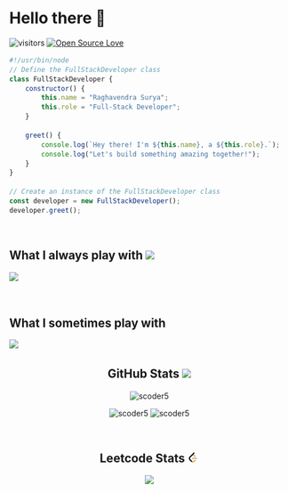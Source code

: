# Hello there 👋

![visitors](https://komarev.com/ghpvc/?username=scoder5&label=Profile%20views&color=0e75b6&style=flat)
[![Open Source Love](https://badges.frapsoft.com/os/v1/open-source.svg?v=102)](https://github.com/ellerbrock/open-source-badge/)

```javascript
#!/usr/bin/node
// Define the FullStackDeveloper class
class FullStackDeveloper {
    constructor() {
        this.name = "Raghavendra Surya";
        this.role = "Full-Stack Developer";
    }

    greet() {
        console.log(`Hey there! I'm ${this.name}, a ${this.role}.`);
        console.log("Let's build something amazing together!");
    }
}

// Create an instance of the FullStackDeveloper class
const developer = new FullStackDeveloper();
developer.greet();
```
<br />
<h2> What I always play with  <img src = "https://media2.giphy.com/media/QssGEmpkyEOhBCb7e1/giphy.gif?cid=ecf05e47a0n3gi1bfqntqmob8g9aid1oyj2wr3ds3mg700bl&rid=giphy.gif" width = 5%> </h2>

<p align="left">
<img src="https://skillicons.dev/icons?i=cpp,php,mysql,perl,ubuntu,py,js,react,next,vite,tailwind,gitlab,vercel,vscode,postman" />
</p>
<br>

<h2> What I sometimes play with </h2>
<p align="left">
<img src="https://skillicons.dev/icons?i=django,flask,opencv,laravel,flutter,dart,c,html,css,docker,firebase,postgresql,vim" />
</p>

<h2 align="center">GitHub Stats <img src='https://media1.giphy.com/media/du3J3cXyzhj75IOgvA/giphy.gif?cid=ecf05e47x2g034i9pzwtzzsd3xgg2w9nr94t4tflbbgo3008&rid=giphy.gif' width=5%> </h2>

<p align="center"><img align="center" src="https://github-readme-stats.vercel.app/api/top-langs?username=scoder5&show_icons=true&locale=en&layout=compact" alt="scoder5" /></p>

<p align=center>
  <div align=center>
    <img width="42.5%" src="https://github-readme-stats.vercel.app/api?username=scoder5&show_icons=true&locale=en" alt="scoder5" />
    <img width="45%" src="https://github-readme-streak-stats.herokuapp.com/?user=scoder5&" alt="scoder5" />
  <div/>
<p/>
<br>
<h2 align="center">Leetcode Stats <img src='ccc.png' width=4%> </h2> 
<p align="center"> <a href="https://leetcode.com/scoder5/"><img src="https://leetcard.jacoblin.cool/scoder5?theme=dark&font=Ubuntu&ext=heatmap"/></a> </p>
